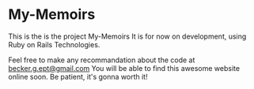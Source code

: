 # My-Memoirs

This is the is the project My-Memoirs
It is for now on development, using Ruby on Rails Technologies.

Feel free to make any recommandation about the code at becker.g.ept@gmail.com
You will be able to find this awesome website online soon. 
Be patient, it's gonna worth it!